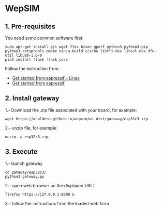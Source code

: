 # WepSIM


## 1. Pre-requisites

You need some common software first:
```
sudo apt-get install git wget flex bison gperf python3 python3-pip python3-setuptools cmake ninja-build ccache libffi-dev libssl-dev dfu-util libusb-1.0-0
pip3 install flask flask_cors
```

Follow the instruction from:
* [Get started from espressif - Linux](https://docs.espressif.com/projects/esp-idf/en/v4.3.5/esp32/get-started/linux-setup.html)
* [Get started from espressif](https://docs.espressif.com/projects/esp-idf/en/v4.3.5/esp32/get-started/index.html#get-started-get-esp-idf)


## 2. Install gateway

1.- Download the .zip file associated with your board, for example:
```
wget https://acaldero.github.io/wepsim/ws_dist/gateway/esp32c3.zip
```

2.- unzip file, for example:
```
unzip -a esp32c3.zip
```


## 3. Execute

1.- launch gateway
```
cd gateway/esp32c3/
python3 gateway.py
```

2.- open web browser on the displayed URL:
```
firefox https://127.0.0.1:8080 &
```

3.- follow the instructions from the loaded web form


